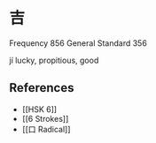 # 吉
Frequency 856
General Standard 356

jí
lucky, propitious, good

## References
- [[HSK 6]]
- [[6 Strokes]]
- [[口 Radical]]